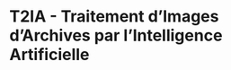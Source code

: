 # T2IA - Traitement d’Images d’Archives par l’Intelligence Artificielle

<!--

Le projet a pour but de créer une pipeline end-to-end pour indexer automatiquement, 
à l'aide de différents algorithmes de Machine Learning et de Deep Learning, une collection 
de cartes postales historiques françaises numérisées, couvrant les années 1899 à 1940. Ces cartes 
postales sont des documents visuellement riches, contenant à la fois des images et des textes. 
De nombreuses cartes postales comportent également des timbres et des cachets postaux, qui 
fournissent des informations sur le lieu et la date d'envoi.
-->
